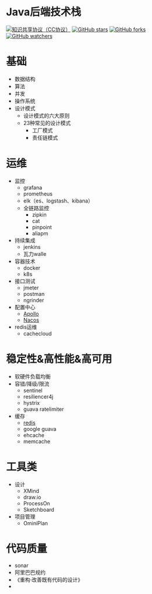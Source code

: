 # Java后端技术栈

[![知识共享协议（CC协议）](https://img.shields.io/badge/License-Creative%20Commons-DC3D24.svg)](https://creativecommons.org/licenses/by-nc-sa/4.0/deed.zh)
[![GitHub stars](https://img.shields.io/github/stars/mgossh/awesome-java-stack.svg?style=flat&label=Star)](https://github.com/mgossh/awesome-java-stack/stargazers)
[![GitHub forks](https://img.shields.io/github/forks/mgossh/awesome-java-stack.svg?style=flat&label=Fork)](https://github.com/mgossh/awesome-java-stack/fork)
[![GitHub watchers](https://img.shields.io/github/watchers/mgossh/awesome-java-stack.svg?style=flat&label=Watch)](https://github.com/mgossh/awesome-java-stack/watchers)

# 基础
* 数据结构
* 算法
* 并发
* 操作系统
* 设计模式
	* 设计模式的六大原则
	* 23种常见的设计模式
		* 工厂模式
		* 责任链模式

# 运维
* 监控
	* grafana
	* prometheus
	* elk（es、logstash、kibana）
	* 全链路监控
		* zipkin
		* cat
		* pinpoint
		* aliapm
* 持续集成
	* jenkins
	* 瓦力walle
* 容器技术
	* docker
	* k8s
* 接口测试
	* jmeter
	* postman
	* ngrinder
* 配置中心
	* [Apollo](https://github.com/ctripcorp/apollo)
	* [Nacos](https://github.com/alibaba/nacos)
* redis运维
	* cachecloud


# 稳定性&amp;高性能&amp;高可用
* 软硬件负载均衡
* 容错/降级/限流
	* sentinel
	* resiliencer4j
	* hystrix
	* guava ratelimiter
* 缓存
	* [redis](https://github.com/mgossh/awesome-java-stack/blob/master/archive/redis.md)
	* google guava
	* ehcache
	* memcache
	
# 工具类
* 设计
    * XMind
    * draw.io
    * ProcessOn
    * Sketchboard
* 项目管理
    * OminiPlan
    
    


	
# 代码质量
* sonar
* 阿里巴巴规约
* 《重构·改善既有代码的设计》
* 


